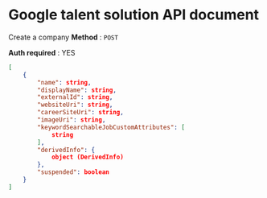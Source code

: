 # Google talent solution API document

Create a company
**Method** : `POST`

**Auth required** : YES


```json
[
    {
        "name": string,
        "displayName": string,
        "externalId": string,
        "websiteUri": string,
        "careerSiteUri": string,
        "imageUri": string,
        "keywordSearchableJobCustomAttributes": [
            string
        ],
        "derivedInfo": {
            object (DerivedInfo)
        },
        "suspended": boolean
    }
]

```




